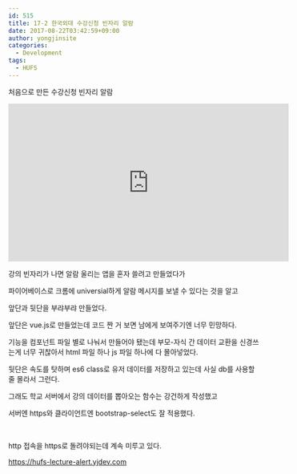 ```yaml
---
id: 515
title: 17-2 한국외대 수강신청 빈자리 알람
date: 2017-08-22T03:42:59+09:00
author: yongjinsite
categories:
  - Development
tags:
  - HUFS
---
```


처음으로 만든 수강신청 빈자리 알람

<iframe width="560" height="315" src="https://www.youtube.com/embed/Ydwfl1qDlUw" frameborder="0" allow="accelerometer; autoplay; encrypted-media; gyroscope; picture-in-picture" allowfullscreen></iframe>

강의 빈자리가 나면 알람 울리는 앱을 혼자 쓸려고 만들었다가

파이어베이스로 크롬에 universial하게 알람 메시지를 보낼 수 있다는 것을 알고

앞단과 뒷단을 부랴부랴 만들었다.

앞단은 vue.js로 만들었는데 코드 짠 거 보면 남에게 보여주기엔 너무 민망하다.

기능을 컴포넌트 파일 별로 나눠서 만들어야 됐는데 부모-자식 간 데이터 교환을 신경쓰는게 너무 귀찮아서 html 파일 하나 js 파일 하나에 다 몰아넣었다.

뒷단은 속도를 탓하며 es6 class로 유저 데이터를 저장하고 있는데 사실 db를 사용할 줄 몰라서 그런다.

그래도 학교 서버에서 강의 데이터를 뽑아오는 함수는 강건하게 작성했고

서버엔 https와 클라이언트엔 bootstrap-select도 잘 적용했다.

&nbsp;

http 접속을 https로 돌려야되는데 계속 미루고 있다.

https://hufs-lecture-alert.yjdev.com

&nbsp;

&nbsp;